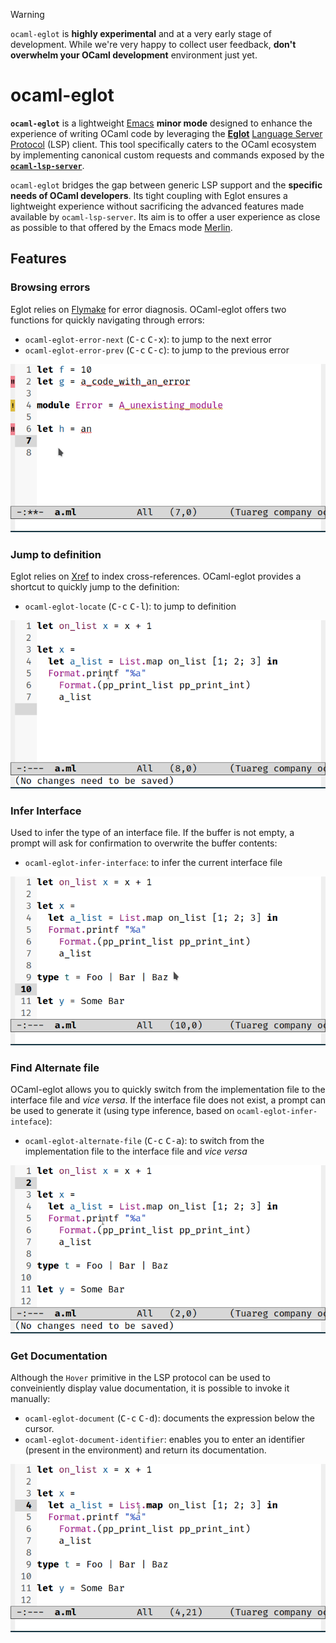 > [!WARNING]
> `ocaml-eglot` is **highly experimental** and at a very early stage
> of development. While we're very happy to collect user feedback,
> **don't overwhelm your OCaml development** environment just yet.

# ocaml-eglot

**`ocaml-eglot`** is a lightweight
[Emacs](https://www.gnu.org/software/emacs/) **minor mode** designed
to enhance the experience of writing OCaml code by leveraging the
[**Eglot**](https://www.gnu.org/software/emacs/manual/html_mono/eglot.html)
[Language Server
Protocol](https://microsoft.github.io/language-server-protocol/) (LSP)
client. This tool specifically caters to the OCaml ecosystem by
implementing canonical custom requests and commands exposed by the
[**`ocaml-lsp-server`**](https://github.com/ocaml/ocaml-lsp).

`ocaml-eglot` bridges the gap between generic LSP support and the
**specific needs of OCaml developers**. Its tight coupling with Eglot
ensures a lightweight experience without sacrificing the advanced
features made available by `ocaml-lsp-server`. Its aim is to offer a
user experience as close as possible to that offered by the Emacs mode
[Merlin](https://ocaml.github.io/merlin/editor/emacs/).

## Features

### Browsing errors

Eglot relies on
[Flymake](https://www.gnu.org/software/emacs/manual/html_node/emacs/Flymake.html)
for error diagnosis. OCaml-eglot offers two functions for quickly
navigating through errors:

- `ocaml-eglot-error-next` (<kbd>C-c</kbd> <kbd>C-x</kbd>): to jump to
  the next error
- `ocaml-eglot-error-prev` (<kbd>C-c</kbd> <kbd>C-c</kbd>): to jump to
  the previous error

![Error navigation example](media/error-navigation.gif)

### Jump to definition

Eglot relies on
[Xref](https://www.gnu.org/software/emacs/manual/html_node/emacs/Xref.html)
to index cross-references. OCaml-eglot provides a shortcut to quickly
jump to the definition:

- `ocaml-eglot-locate` (<kbd>C-c</kbd> <kbd>C-l</kbd>): to jump to
  definition

![Jump to definition example](media/locate.gif)

### Infer Interface

Used to infer the type of an interface file. If the buffer is not
empty, a prompt will ask for confirmation to overwrite the buffer
contents:

- `ocaml-eglot-infer-interface`: to infer the current interface file

![Infer Interface example](media/infer-interface.gif)

### Find Alternate file

OCaml-eglot allows you to quickly switch from the implementation file
to the interface file and _vice versa_. If the interface file does not
exist, a prompt can be used to generate it (using type inference,
based on `ocaml-eglot-infer-inteface`):

- `ocaml-eglot-alternate-file` (<kbd>C-c</kbd> <kbd>C-a</kbd>): to
  switch from the implementation file to the interface file and _vice
  versa_

![Find Alternate File example](media/alternate-file.gif)

### Get Documentation

Although the `Hover` primitive in the LSP protocol can be used to
conveiniently display value documentation, it is possible to invoke it
manually:

- `ocaml-eglot-document` (<kbd>C-c</kbd> <kbd>C-d</kbd>): documents
  the expression below the cursor.
- `ocaml-eglot-document-identifier`: enables you to enter an
  identifier (present in the environment) and return its
  documentation.

![Get Documentation Example](media/document.gif)
